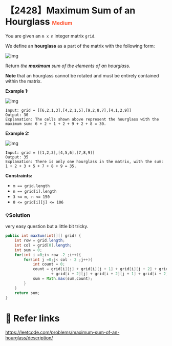 # 【2428】Maximum Sum of an Hourglass <font size="3" color="#FF5733">Medium</font>

You are given an `m x n` integer matrix `grid`.

We define an **hourglass** as a part of the matrix with the following form:

![img](https://assets.leetcode.com/uploads/2022/08/21/img.jpg)

Return *the **maximum** sum of the elements of an hourglass*.

**Note** that an hourglass cannot be rotated and must be entirely contained within the matrix.

**Example 1:**

![img](https://assets.leetcode.com/uploads/2022/08/21/1.jpg)

```
Input: grid = [[6,2,1,3],[4,2,1,5],[9,2,8,7],[4,1,2,9]]
Output: 30
Explanation: The cells shown above represent the hourglass with the maximum sum: 6 + 2 + 1 + 2 + 9 + 2 + 8 = 30.
```

**Example 2:**

![img](https://assets.leetcode.com/uploads/2022/08/21/2.jpg)

```
Input: grid = [[1,2,3],[4,5,6],[7,8,9]]
Output: 35
Explanation: There is only one hourglass in the matrix, with the sum: 1 + 2 + 3 + 5 + 7 + 8 + 9 = 35.
```

**Constraints:**

- `m == grid.length`
- `n == grid[i].length`
- `3 <= m, n <= 150`
- `0 <= grid[i][j] <= 106`

### 💡Solution

very easy question but a little bit tricky.

```java
public int maxSum(int[][] grid) {
    int row = grid.length;
    int col = grid[0].length;
    int sum = 0;
    for(int i =0;i< row -2 ;i++){
        for(int j =0;j< col - 2 ;j++){
            int count = 0;
            count = grid[i][j] + grid[i][j + 1] + grid[i][j + 2] + grid[i + 1][j + 1]
                    + grid[i + 2][j] + grid[i + 2][j + 1] + grid[i + 2][j + 2];
            sum = Math.max(sum,count);
        }
    }
    return sum;
}
```

# 🔗 Refer links

https://leetcode.com/problems/maximum-sum-of-an-hourglass/description/